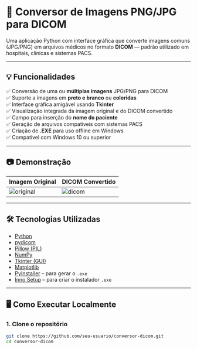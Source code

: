 # 🩻 Conversor de Imagens PNG/JPG para DICOM

Uma aplicação Python com interface gráfica que converte imagens comuns (JPG/PNG) em arquivos médicos no formato **DICOM** — padrão utilizado em hospitais, clínicas e sistemas PACS.

---

## 💡 Funcionalidades

✅ Conversão de uma ou **múltiplas imagens** JPG/PNG para DICOM  
✅ Suporte a imagens em **preto e branco** ou **coloridas**  
✅ Interface gráfica amigável usando **Tkinter**  
✅ Visualização integrada da imagem original e do DICOM convertido  
✅ Campo para inserção do **nome do paciente**  
✅ Geração de arquivos compatíveis com sistemas PACS  
✅ Criação de **.EXE** para uso offline em Windows  
✅ Compatível com Windows 10 ou superior

---

## 📷 Demonstração

| Imagem Original  | DICOM Convertido |
|------------------|------------------|
| ![original](https://i.imgur.com/Obf67Wb.png) | ![dicom](https://i.imgur.com/PNB2d3T.png) |

---

## 🛠️ Tecnologias Utilizadas

- [Python](https://www.python.org/)
- [pydicom](https://pydicom.github.io/)
- [Pillow (PIL)](https://pillow.readthedocs.io/)
- [NumPy](https://numpy.org/)
- [Tkinter (GUI)](https://wiki.python.org/moin/TkInter)
- [Matplotlib](https://matplotlib.org/)
- [PyInstaller](https://pyinstaller.org/) – para gerar o `.exe`
- [Inno Setup](https://jrsoftware.org/isinfo.php) – para criar o instalador `.exe`

---

## 🖥️ Como Executar Localmente

### 1. Clone o repositório

```bash
git clone https://github.com/seu-usuario/conversor-dicom.git
cd conversor-dicom
